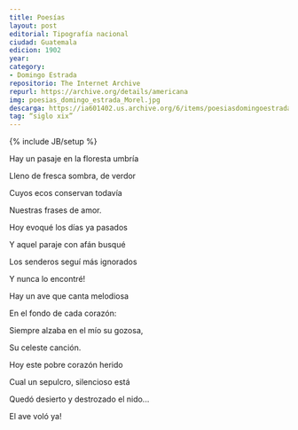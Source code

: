```yaml
---
title: Poesías
layout: post
editorial: Tipografía nacional
ciudad: Guatemala
edicion: 1902
year: 
category:
- Domingo Estrada
repositorio: The Internet Archive
repurl: https://archive.org/details/americana
img: poesias_domingo_estrada_Morel.jpg
descarga: https://ia601402.us.archive.org/6/items/poesiasdomingoestrada/poesiasdomingoestrada.pdf
tag: “siglo xix”
---
```

{% include JB/setup %}

Hay un pasaje en la floresta umbría 
 
Lleno de fresca sombra, de verdor 
 
Cuyos ecos conservan todavía 
 
Nuestras frases de amor. 
 
Hoy evoqué los días ya pasados 
 
Y aquel paraje con afán busqué 
 
Los senderos seguí más ignorados 
 
Y nunca lo encontré! 
  
  
Hay un ave que canta melodiosa 
 
En el fondo de cada corazón: 
 
Siempre alzaba en el mío su gozosa, 
 
Su celeste canción. 
 
 
Hoy este pobre corazón herido 
 
Cual un sepulcro, silencioso está 
 
Quedó desierto y destrozado el nido... 
 
El ave voló ya!
